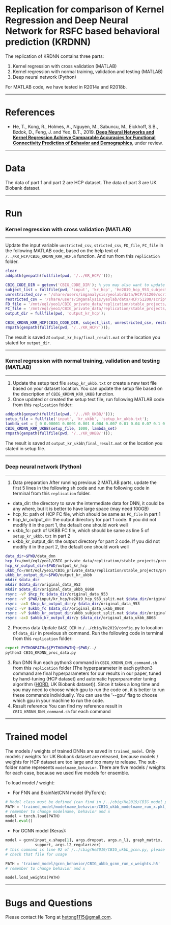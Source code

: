 # Replication for comparison of Kernel Regression and Deep Neural Network for RSFC based behavioral prediction (KRDNN)

The replication of KRDNN contains three parts:
1. Kernel regression with cross validation (MATLAB)
2. Kernel regression with normal training, validation and testing (MATLAB)
3. Deep neural network (Python)

For MATLAB code, we have tested in R2014a and R2018b.

----

References
==========
+ He, T., Kong, R., Holmes, A., Nguyen, M., Sabuncu, M., Eickhoff, S.B., Bzdok, D., Feng, J. and Yeo, B.T., 2019. [**Deep Neural Networks and Kernel Regression Achieve Comparable Accuracies for Functional Connectivity Prediction of Behavior and Demographics**](https://www.biorxiv.org/content/10.1101/473603v1), under review.

----

Data
====
The data of part 1 and part 2 are HCP dataset. The data of part 3 are UK Biobank dataset.

----

Run
====

### Kernel regression with cross validation (MATLAB)
----
Update the input variable `unstricted_csv`, `stricted_csv`, `FD_file`, `FC_file` in the following MATLAB code, based on the help text of `/../KR_HCP/CBIG_KRDNN_KRR_HCP.m` function. And run from this `replication` folder.
```MATLAB
clear
addpath(genpath(fullfile(pwd, '/../KR_HCP/')));

CBIG_CODE_DIR = getenv('CBIG_CODE_DIR'); % you may also want to update this if you did not set environment for our CBIG repository
subject_list = fullfile(pwd, 'input', 'kr_hcp', 'He2019_hcp_953_subject_list.txt');
unrestricted_csv = '/share/users/imganalysis/yeolab/data/HCP/S1200/scripts/subject_measures/unrestricted_jingweili_12_7_2017_21_0_16_NEO_A_corrected.csv';
restricted_csv = '/share/users/imganalysis/yeolab/data/HCP/S1200/scripts/restricted_hcp_data/RESTRICTED_jingweili_4_12_2017_1200subjects.csv';
FD_file = '/mnt/eql/yeo1/CBIG_private_data/replication/stable_projects/predict_phenotypes/He2019_KRDNN/HCP/FD_subject_953.txt';
FC_file = '/mnt/eql/yeo1/CBIG_private_data/replication/stable_projects/predict_phenotypes/He2019_KRDNN/HCP/FC_subject_953.mat';
output_dir = fullfile(pwd, 'output_kr_hcp');

CBIG_KRDNN_KRR_HCP(CBIG_CODE_DIR, subject_list, unrestricted_csv, restricted_csv, FD_file, FC_file, output_dir)
rmpath(genpath(fullfile(pwd, '/../KR_HCP/')));
```
The result is saved at `output_kr_hcp/final_result.mat` or the location you stated for `output_dir`.

----

### Kernel regression with normal training, validation and testing (MATLAB)
----
1. Update the setup text file `setup_kr_ukbb.txt` or create a new text file based on your dataset location. You can update the setup file based on the description of `CBIG_KRDNN_KRR_UKBB` function.
2. Once updated or created the setup text file, run following MATLAB code from this `replication` folder:
```MATLAB
addpath(genpath(fullfile(pwd, '/../KR_UKBB/')));
setup_file = fullfile('input', 'kr_ukbb', 'setup_kr_ukbb.txt');
lambda_set = [ 0 0.00001 0.0001 0.001 0.004 0.007 0.01 0.04 0.07 0.1 0.4 0.7 1 1.5 2 2.5 3 3.5 4 5 10 15 20 30 40 50 60 70 80 100 150 200];
CBIG_KRDNN_KRR_UKBB(setup_file, 1000, lambda_set)
rmpath(genpath(fullfile(pwd, '/../KR_UKBB/')));
```
The result is saved at `output_kr_ukbb\final_result.mat` or the location you stated in setup file.

----

### Deep neural network (Python)
----
1. Data preparation
After running previous 2 MATLAB parts, update the first 5 lines in the following sh code and run the following code in terminal from this `replication` folder.
* data_dir: the directory to save the intermediate data for DNN, it could be any where, but it is better to have large space (may need 100GB)
* hcp_fc: path of HCP FC file, which should be same as `FC_file` in part 1
* hcp_kr_output_dir: the output directory for part 1 code. If you did not modify it in the part 1, the default one should work well
* ukbb_fc: path of UKBB FC file, which should be same as line 5 of `setup_kr_ukbb.txt` in part 2
* ukbb_kr_output_dir: the output directory for part 2 code. If you did not modify it in the part 2, the default one should work well
```sh
data_dir=$PWD/data_dnn
hcp_fc=/mnt/eql/yeo1/CBIG_private_data/replication/stable_projects/predict_phenotypes/He2019_KRDNN/HCP/FC_subject_953.mat
hcp_kr_output_dir=$PWD/output_kr_hcp
ukbb_fc=/mnt/eql/yeo1/CBIG_private_data/replication/stable_projects/predict_phenotypes/He2019_KRDNN/UKBB/ukbb_ht_180205_FC_55.mat
ukbb_kr_output_dir=$PWD/output_kr_ukbb
mkdir $data_dir
mkdir $data_dir/original_data_953
mkdir $data_dir/original_data_ukbb_8868
rsync -vP $hcp_fc $data_dir/original_data_953
rsync -vP $PWD/input/kr_hcp/He2019_hcp_953_split.mat $data_dir/original_data_953
rsync -axD $hcp_kr_output_dir/y $data_dir/original_data_953
rsync -vP $ukbb_fc $data_dir/original_data_ukbb_8868
rsync -vP $ukbb_kr_output_dir/ukbb_subject_split.mat $data_dir/original_data_ukbb_8868
rsync -axD $ukbb_kr_output_dir/y $data_dir/original_data_ukbb_8868
```
2. Process data
Update `BASE_DIR` in `/../cbig/He2019/config.py` to location of `data_dir` in previous sh command.
Run the following code in terminal from this `replication` folder:
```sh
export PYTHONPATH=${PYTHONPATH}:$PWD/../
python3 CBIG_KRDNN_proc_data.py
```
3. Run DNN
Run each python3 command in `CBIG_KRDNN_DNN_command.sh` from this `replication` folder (The hyperparameter in each python3 command are final hyperparameters for our results in our paper, tuned by hand-tuning (HCP dataset) and automatic hyperparameter tuning algorithm ([HORD](https://github.com/ilija139/HORD), UK Biobank dataset)). Since it takes a long time and you may need to choose which gpu to run the code on, it is better to run these commands individually. You can use the '--gpu' flag to choose which gpu in your machine to run the code.
4. Result reference
You can find my reference result in `CBIG_KRDNN_DNN_command.sh` for each command
----

Trained model
====
The models / weights of trained DNNs are saved in `trained_model`. Only models / weights for UK Biobank dataset are released, because models / weights for HCP dataset are too large and too many to release. The sub-folder name represents `modelname_behavior`. There are five models / weights for each case, because we used five models for ensemble.

To load model / weight:
* For FNN and BrainNetCNN model (PyTorch):
```python
# Model class must be defined (can find in /../cbig/He2019/CBIG_model_pytorch.py)
PATH = 'trained_model/modelname_behavior/CBIG_ukbb_modelname_run_x.pkl_torch' 
# remember to change modelname, behavior and x
model = torch.load(PATH)
model.eval()
```
* For GCNN model (Keras):
```python
model = gcnn(input_x.shape[1], args.dropout, args.n_l1, graph_matrix,
             support, args.l2_regularizer)
# this command is line 92 of /../cbig/He2019/CBIG_ukbb_gcnn.py, please
# check that file for usage 

PATH = 'trained_model/gcnn_behavior/CBIG_ukbb_gcnn_run_x_weights.h5'
# remember to change behavior and x

model.load_weights(PATH)
```

----

Bugs and Questions
====
Please contact He Tong at hetong1115@gmail.com.

